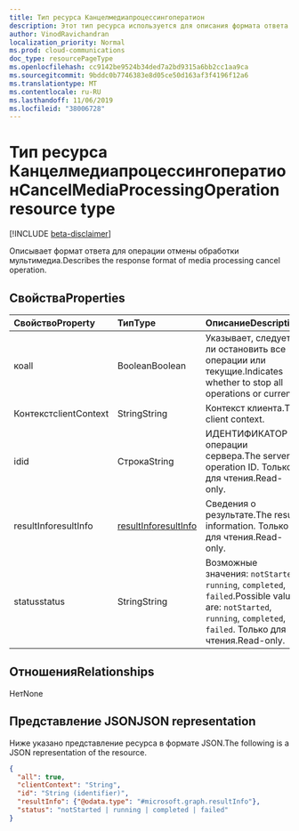 ```yaml
---
title: Тип ресурса Канцелмедиапроцессингоператион
description: Этот тип ресурса используется для описания формата ответа операции отмены обработки мультимедиа.
author: VinodRavichandran
localization_priority: Normal
ms.prod: cloud-communications
doc_type: resourcePageType
ms.openlocfilehash: cc9142be9524b34ded7a2bd9315a6bb2cc1aa9ca
ms.sourcegitcommit: 9bddc0b7746383e8d05ce50d163af3f4196f12a6
ms.translationtype: MT
ms.contentlocale: ru-RU
ms.lasthandoff: 11/06/2019
ms.locfileid: "38006728"
---
```

# <a name="cancelmediaprocessingoperation-resource-type"></a><span data-ttu-id="2ad5a-103">Тип ресурса Канцелмедиапроцессингоператион</span><span class="sxs-lookup"><span data-stu-id="2ad5a-103">CancelMediaProcessingOperation resource type</span></span>

[!INCLUDE [beta-disclaimer](../../includes/beta-disclaimer.md)]

<span data-ttu-id="2ad5a-104">Описывает формат ответа для операции отмены обработки мультимедиа.</span><span class="sxs-lookup"><span data-stu-id="2ad5a-104">Describes the response format of media processing cancel operation.</span></span>

## <a name="properties"></a><span data-ttu-id="2ad5a-105">Свойства</span><span class="sxs-lookup"><span data-stu-id="2ad5a-105">Properties</span></span>

| <span data-ttu-id="2ad5a-106">Свойство</span><span class="sxs-lookup"><span data-stu-id="2ad5a-106">Property</span></span>                       | <span data-ttu-id="2ad5a-107">Тип</span><span class="sxs-lookup"><span data-stu-id="2ad5a-107">Type</span></span>                        | <span data-ttu-id="2ad5a-108">Описание</span><span class="sxs-lookup"><span data-stu-id="2ad5a-108">Description</span></span>                                                                                                                                       |
| :----------------------------- | :---------------------------| :-------------------------------------------------------------------------------------------------------------------------------------------------|
| <span data-ttu-id="2ad5a-109">ко</span><span class="sxs-lookup"><span data-stu-id="2ad5a-109">all</span></span>                            | <span data-ttu-id="2ad5a-110">Boolean</span><span class="sxs-lookup"><span data-stu-id="2ad5a-110">Boolean</span></span>                     | <span data-ttu-id="2ad5a-111">Указывает, следует ли остановить все операции или текущие.</span><span class="sxs-lookup"><span data-stu-id="2ad5a-111">Indicates whether to stop all operations or current.</span></span>                                                                                    |
| <span data-ttu-id="2ad5a-112">Контекст</span><span class="sxs-lookup"><span data-stu-id="2ad5a-112">clientContext</span></span>                  | <span data-ttu-id="2ad5a-113">String</span><span class="sxs-lookup"><span data-stu-id="2ad5a-113">String</span></span>                      | <span data-ttu-id="2ad5a-114">Контекст клиента.</span><span class="sxs-lookup"><span data-stu-id="2ad5a-114">The client context.</span></span>                                                                                                                               |
| <span data-ttu-id="2ad5a-115">id</span><span class="sxs-lookup"><span data-stu-id="2ad5a-115">id</span></span>                             | <span data-ttu-id="2ad5a-116">Строка</span><span class="sxs-lookup"><span data-stu-id="2ad5a-116">String</span></span>                      | <span data-ttu-id="2ad5a-117">ИДЕНТИФИКАТОР операции сервера.</span><span class="sxs-lookup"><span data-stu-id="2ad5a-117">The server operation ID.</span></span> <span data-ttu-id="2ad5a-118">Только для чтения.</span><span class="sxs-lookup"><span data-stu-id="2ad5a-118">Read-only.</span></span>                                                                                              |
| <span data-ttu-id="2ad5a-119">resultInfo</span><span class="sxs-lookup"><span data-stu-id="2ad5a-119">resultInfo</span></span>                     | [<span data-ttu-id="2ad5a-120">resultInfo</span><span class="sxs-lookup"><span data-stu-id="2ad5a-120">resultInfo</span></span>](resultinfo.md) | <span data-ttu-id="2ad5a-121">Сведения о результате.</span><span class="sxs-lookup"><span data-stu-id="2ad5a-121">The result information.</span></span>  <span data-ttu-id="2ad5a-122">Только для чтения.</span><span class="sxs-lookup"><span data-stu-id="2ad5a-122">Read-only.</span></span>                                                                                              |
| <span data-ttu-id="2ad5a-123">status</span><span class="sxs-lookup"><span data-stu-id="2ad5a-123">status</span></span>                         | <span data-ttu-id="2ad5a-124">String</span><span class="sxs-lookup"><span data-stu-id="2ad5a-124">String</span></span>                      | <span data-ttu-id="2ad5a-125">Возможные значения: `notStarted`, `running`, `completed`, `failed`.</span><span class="sxs-lookup"><span data-stu-id="2ad5a-125">Possible values are: `notStarted`, `running`, `completed`, `failed`.</span></span> <span data-ttu-id="2ad5a-126">Только для чтения.</span><span class="sxs-lookup"><span data-stu-id="2ad5a-126">Read-only.</span></span>                                                  |

## <a name="relationships"></a><span data-ttu-id="2ad5a-127">Отношения</span><span class="sxs-lookup"><span data-stu-id="2ad5a-127">Relationships</span></span>
<span data-ttu-id="2ad5a-128">Нет</span><span class="sxs-lookup"><span data-stu-id="2ad5a-128">None</span></span>

## <a name="json-representation"></a><span data-ttu-id="2ad5a-129">Представление JSON</span><span class="sxs-lookup"><span data-stu-id="2ad5a-129">JSON representation</span></span>

<span data-ttu-id="2ad5a-130">Ниже указано представление ресурса в формате JSON.</span><span class="sxs-lookup"><span data-stu-id="2ad5a-130">The following is a JSON representation of the resource.</span></span>

<!-- {
  "blockType": "resource",
  "optionalProperties": [

  ],
  "@odata.type": "microsoft.graph.cancelMediaProcessingOperation"
}-->
```json
{
  "all": true,
  "clientContext": "String",
  "id": "String (identifier)",
  "resultInfo": {"@odata.type": "#microsoft.graph.resultInfo"},
  "status": "notStarted | running | completed | failed"
}
```

<!-- uuid: 8fcb5dbc-d5aa-4681-8e31-b001d5168d79
2015-10-25 14:57:30 UTC -->
<!-- {
  "type": "#page.annotation",
  "description": "cancelMediaProcessingOperation resource",
  "keywords": "",
  "section": "documentation",
  "tocPath": ""
}-->
